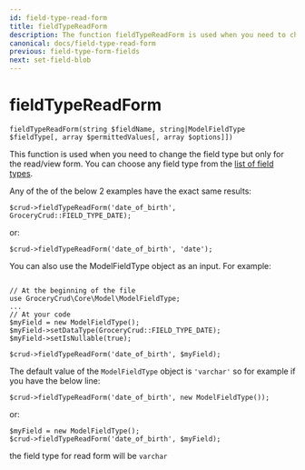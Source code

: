 ```yaml
---
id: field-type-read-form
title: fieldTypeReadForm
description: The function fieldTypeReadForm is used when you need to change the field type but only for the read/view form.
canonical: docs/field-type-read-form
previous: field-type-form-fields
next: set-field-blob
---
```


# fieldTypeReadForm

<pre><code class="language-php">fieldTypeReadForm(string $fieldName, string|ModelFieldType $fieldType[, array $permittedValues[, array $options]])</code></pre>
This function is used when you need to change the field type but only for the read/view form.  You can choose any field type from the <a href="https://www.grocerycrud.com/enterprise/api-and-function-list/fieldType">list of field types</a>.

Any of the of the below 2 examples have the exact same results:
<pre><code class="language-php">$crud-&gt;fieldTypeReadForm('date_of_birth', GroceryCrud::FIELD_TYPE_DATE);</code></pre>

or:

<pre><code class="language-php">$crud-&gt;fieldTypeReadForm('date_of_birth', 'date');</code></pre>

You can also use the ModelFieldType object as an input. For example:

<pre><code class="language-php">
// At the beginning of the file
use GroceryCrud\Core\Model\ModelFieldType;
...
// At your code
$myField = new ModelFieldType();
$myField-&gt;setDataType(GroceryCrud::FIELD_TYPE_DATE);
$myField-&gt;setIsNullable(true);

$crud-&gt;fieldTypeReadForm('date_of_birth', $myField);</code></pre>

The default value of the <code>ModelFieldType</code> object is <code>'varchar'</code> so for example if you have the below line:

<pre><code class="language-php">$crud-&gt;fieldTypeReadForm('date_of_birth', new ModelFieldType());</code></pre>

or:

<pre><code class="language-php">$myField = new ModelFieldType();
$crud-&gt;fieldTypeReadForm('date_of_birth', $myField);</code></pre>

the field type for read form will be `varchar`
